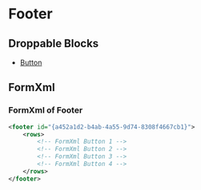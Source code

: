 # Footer

## Droppable Blocks

- [Button](../Controls/Button)

## FormXml

### FormXml of Footer

```xml
<footer id="{a452a1d2-b4ab-4a55-9d74-8308f4667cb1}">
    <rows>
        <!-- FormXml Button 1 -->
        <!-- FormXml Button 2 -->
        <!-- FormXml Button 3 -->
        <!-- FormXml Button 4 -->
    </rows>
</footer>
```
